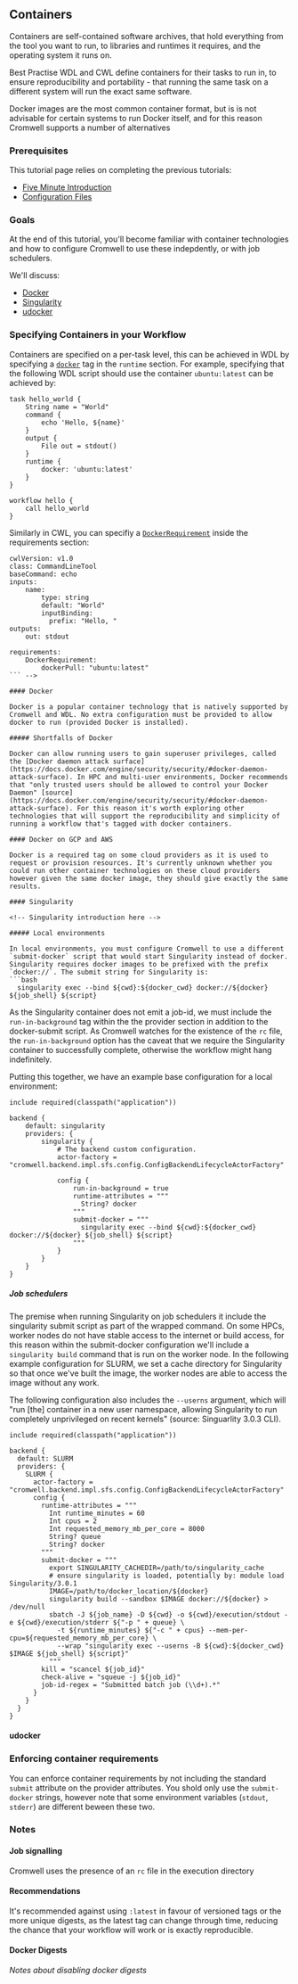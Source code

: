 ## Containers

Containers are self-contained software archives, that hold everything from the tool you want to run, to libraries and runtimes it requires, and the operating system it runs on.
 
Best Practise WDL and CWL define containers for their tasks to run in, to ensure reproducibility and portability - that running the same task on a different system will run the exact same software. 

Docker images are the most common container format, but is is not advisable for certain systems to run Docker itself, and for this reason Cromwell supports a number of alternatives

### Prerequisites
This tutorial page relies on completing the previous tutorials:

* [Five Minute Introduction](FiveMinuteIntro.md)
* [Configuration Files](ConfigurationFiles.md)

### Goals

At the end of this tutorial, you'll become familiar with container technologies and how to configure Cromwell to use these indepdently, or with job schedulers.

We'll discuss:

* [Docker](https://www.docker.com)
* [Singularity](https://www.sylabs.io/docs/)
* [udocker](https://github.com/indigo-dc/udocker)

### Specifying Containers in your Workflow

Containers are specified on a per-task level, this can be achieved in WDL by specifying a [`docker`](https://software.broadinstitute.org/wdl/documentation/spec#docker) tag in the `runtime` section. For example, specifying that the following WDL script should use the container `ubuntu:latest` can be achieved by:

```wdl
task hello_world {
    String name = "World"
    command {
        echo 'Hello, ${name}'
    }
    output {
        File out = stdout()
    }
    runtime {
        docker: 'ubuntu:latest'
    }
}

workflow hello {
    call hello_world
}
```

Similarly in CWL, you can specifiy a [`DockerRequirement`](https://www.commonwl.org/v1.0/CommandLineTool.html#DockerRequirement) inside the requirements section:

```cwl
cwlVersion: v1.0
class: CommandLineTool
baseCommand: echo
inputs:
    name:
        type: string
        default: "World"
        inputBinding:
          prefix: "Hello, "
outputs:
    out: stdout

requirements:
    DockerRequirement:
        dockerPull: "ubuntu:latest"
``` -->

#### Docker

Docker is a popular container technology that is natively supported by Cromwell and WDL. No extra configuration must be provided to allow docker to run (provided Docker is installed).

##### Shortfalls of Docker

Docker can allow running users to gain superuser privileges, called the [Docker daemon attack surface](https://docs.docker.com/engine/security/security/#docker-daemon-attack-surface). In HPC and multi-user environments, Docker recommends that "only trusted users should be allowed to control your Docker Daemon" [source](https://docs.docker.com/engine/security/security/#docker-daemon-attack-surface). For this reason it's worth exploring other technologies that will support the reproducibility and simplicity of running a workflow that's tagged with docker containers.

#### Docker on GCP and AWS

Docker is a required tag on some cloud providers as it is used to request or provision resources. It's currently unknown whether you could run other container technologies on these cloud providers however given the same docker image, they should give exactly the same results.

#### Singularity

<!-- Singularity introduction here -->

##### Local environments

In local environments, you must configure Cromwell to use a different `submit-docker` script that would start Singularity instead of docker. Singularity requires docker images to be prefixed with the prefix `docker://`. The submit string for Singularity is:
```bash
  singularity exec --bind ${cwd}:${docker_cwd} docker://${docker} ${job_shell} ${script}
```

As the Singularity container does not emit a job-id, we must include the `run-in-background` tag within the the provider section in addition to the docker-submit script. As Cromwell watches for the existence of the `rc` file, the `run-in-background` option has the caveat that we require the Singularity container to successfully complete, otherwise the workflow might hang indefinitely.

Putting this together, we have an example base configuration for a local environment:
```hocon
include required(classpath("application"))

backend {
    default: singularity
    providers: {
        singularity {
            # The backend custom configuration.
            actor-factory = "cromwell.backend.impl.sfs.config.ConfigBackendLifecycleActorFactory"

            config {
                run-in-background = true
                runtime-attributes = """
                  String? docker
                """
                submit-docker = """
                  singularity exec --bind ${cwd}:${docker_cwd} docker://${docker} ${job_shell} ${script}
                """
            }
        }
    }
}
```

##### Job schedulers

The premise when running Singularity on job schedulers it include the singularity submit script as part of the wrapped command. On some HPCs, worker nodes do not have stable access to the internet or build access, for this reason within the submit-docker configuration we'll include a `singularity build` command that is run on the worker node. In the following example configuration for SLURM, we set a cache directory for Singularity so that once we've built the image, the worker nodes are able to access the image without any work.

The following configuration also includes the `--userns` argument, which will "run \[the\] container in a new user namespace, allowing Singularity to run completely unprivileged on recent kernels" (source: Singuarlity 3.0.3 CLI).

```hocon
include required(classpath("application"))

backend {
  default: SLURM
  providers: {
    SLURM {
      actor-factory = "cromwell.backend.impl.sfs.config.ConfigBackendLifecycleActorFactory"
      config {
        runtime-attributes = """
          Int runtime_minutes = 60
          Int cpus = 2
          Int requested_memory_mb_per_core = 8000
          String? queue
          String? docker
        """
        submit-docker = """
          export SINGULARITY_CACHEDIR=/path/to/singularity_cache
          # ensure singularity is loaded, potentially by: module load Singularity/3.0.1
          IMAGE=/path/to/docker_location/${docker}
          singularity build --sandbox $IMAGE docker://${docker} > /dev/null
          sbatch -J ${job_name} -D ${cwd} -o ${cwd}/execution/stdout -e ${cwd}/execution/stderr ${"-p " + queue} \
            -t ${runtime_minutes} ${"-c " + cpus} --mem-per-cpu=${requested_memory_mb_per_core} \
            --wrap "singularity exec --userns -B ${cwd}:${docker_cwd} $IMAGE ${job_shell} ${script}"
          """
        kill = "scancel ${job_id}"
        check-alive = "squeue -j ${job_id}"
        job-id-regex = "Submitted batch job (\\d+).*"
      }
    }
  }
}
```

#### udocker

### Enforcing container requirements

You can enforce container requirements by not including the standard `submit` attribute on the provider attributes. You shold only use the `submit-docker` strings, however note that some environment variables (`stdout`, `stderr`) are different beween these two.

### Notes

#### Job signalling

Cromwell uses the presence of an `rc` file in the execution directory 

#### Recommendations

It's recommended against using `:latest` in favour of versioned tags or the more unique digests, as the latest tag can change through time, reducing the chance that your workflow will work or is exactly reproducible.

#### Docker Digests

_Notes about disabling docker digests_
 